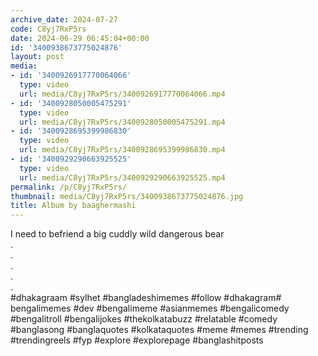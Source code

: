 ```yaml
---
archive_date: 2024-07-27
code: C8yj7RxP5rs
date: 2024-06-29 06:45:04+00:00
id: '3400938673775024876'
layout: post
media:
- id: '3400926917770064066'
  type: video
  url: media/C8yj7RxP5rs/3400926917770064066.mp4
- id: '3400928050005475291'
  type: video
  url: media/C8yj7RxP5rs/3400928050005475291.mp4
- id: '3400928695399986830'
  type: video
  url: media/C8yj7RxP5rs/3400928695399986830.mp4
- id: '3400929290663925525'
  type: video
  url: media/C8yj7RxP5rs/3400929290663925525.mp4
permalink: /p/C8yj7RxP5rs/
thumbnail: media/C8yj7RxP5rs/3400938673775024876.jpg
title: Album by baaghermashi
---
```


I need to befriend a big cuddly wild dangerous bear  
.  
.  
.  
.  
.   
#dhakagraam #sylhet #bangladeshimemes #follow #dhakagram# bengalimemes #dev #bengalimeme #asianmemes #bengalicomedy #bengalitroll #bengalijokes #thekolkatabuzz #relatable #comedy #banglasong #banglaquotes #kolkataquotes #meme #memes #trending #trendingreels #fyp #explore #explorepage #banglashitposts